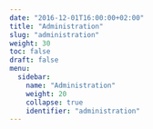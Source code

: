```yaml
---
date: "2016-12-01T16:00:00+02:00"
title: "Administration"
slug: "administration"
weight: 30
toc: false
draft: false
menu:
  sidebar:
    name: "Administration"
    weight: 20
    collapse: true
    identifier: "administration"
---
```

